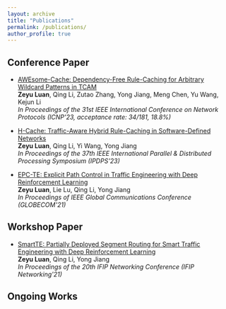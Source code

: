 ```yaml
---
layout: archive
title: "Publications"
permalink: /publications/
author_profile: true
---
```




## Conference Paper
* [AWEsome-Cache: Dependency-Free Rule-Caching for Arbitrary Wildcard Patterns in TCAM](https://ieeexplore.ieee.org/document/10355586) \
  <strong>Zeyu Luan</strong>, Qing Li, Zutao Zhang, Yong Jiang, Meng Chen, Yu Wang, Kejun Li \
  _In Proceedings of the 31st IEEE International Conference on Network Protocols (ICNP'23, acceptance rate: 34/181, 18.8%)_

* [H-Cache: Traffic-Aware Hybrid Rule-Caching in Software-Defined Networks](https://ieeexplore.ieee.org/document/10177484) \
  <strong>Zeyu Luan</strong>, Qing Li, Yi Wang, Yong Jiang \
   _In Proceedings of the 37th IEEE International Parallel & Distributed Processing Symposium (IPDPS'23)_

* [EPC-TE: Explicit Path Control in Traffic Engineering with Deep Reinforcement Learning](https://ieeexplore.ieee.org/document/9685792) \
  <strong>Zeyu Luan</strong>, Lie Lu, Qing Li, Yong Jiang \
  _In Proceedings of IEEE Global Communications Conference (GLOBECOM'21)_



  
## Workshop Paper
* [SmartTE: Partially Deployed Segment Routing for Smart Traffic Engineering with Deep Reinforcement Learning](https://ieeexplore.ieee.org/stamp/stamp.jsp?tp=&arnumber=9472815) \
  <strong>Zeyu Luan</strong>, Qing Li, Yong Jiang \
  _In Proceedings of the 20th IFIP Networking Conference (IFIP Networking'21)_
  
## Ongoing Works

